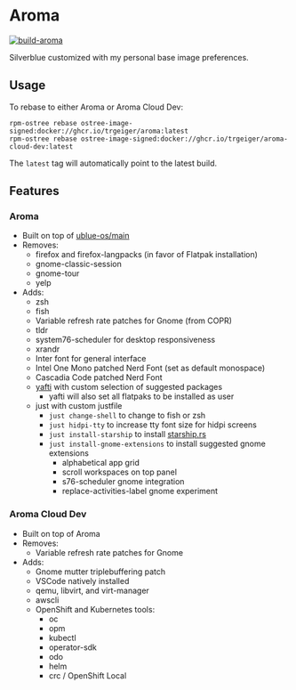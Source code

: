 # Aroma

[![build-aroma](https://github.com/trgeiger/aroma/actions/workflows/build.yml/badge.svg)](https://github.com/trgeiger/aroma/actions/workflows/build.yml)

Silverblue customized with my personal base image preferences.

## Usage
To rebase to either Aroma or Aroma Cloud Dev:
```console
rpm-ostree rebase ostree-image-signed:docker://ghcr.io/trgeiger/aroma:latest
rpm-ostree rebase ostree-image-signed:docker://ghcr.io/trgeiger/aroma-cloud-dev:latest
```

The `latest` tag will automatically point to the latest build. 

## Features

### Aroma
- Built on top of [ublue-os/main](https://github.com/ublue-os/main)
- Removes:
  - firefox and firefox-langpacks (in favor of Flatpak installation)
  - gnome-classic-session
  - gnome-tour
  - yelp
- Adds:
  - zsh
  - fish
  - Variable refresh rate patches for Gnome (from COPR)
  - tldr
  - system76-scheduler for desktop responsiveness
  - xrandr
  - Inter font for general interface
  - Intel One Mono patched Nerd Font (set as default monospace)
  - Cascadia Code patched Nerd Font
  - [yafti](https://github.com/ublue-os/yafti) with custom selection of suggested packages
    - yafti will also set all flatpaks to be installed as user
  - just with custom justfile
    - `just change-shell` to change to fish or zsh
    - `just hidpi-tty` to increase tty font size for hidpi screens
    - `just install-starship` to install [starship.rs](starship.rs/)
    - `just install-gnome-extensions` to install suggested gnome extensions
      - alphabetical app grid
      - scroll workspaces on top panel
      - s76-scheduler gnome integration
      - replace-activities-label gnome experiment

 
### Aroma Cloud Dev
- Built on top of Aroma
- Removes:
  - Variable refresh rate patches for Gnome
- Adds:
  - Gnome mutter triplebuffering patch
  - VSCode natively installed
  - qemu, libvirt, and virt-manager
  - awscli
  - OpenShift and Kubernetes tools:
    - oc
    - opm
    - kubectl
    - operator-sdk
    - odo
    - helm
    - crc / OpenShift Local
